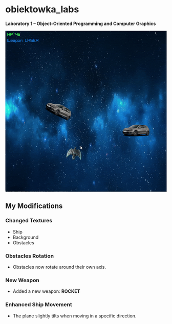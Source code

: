 # obiektowka_labs
**Laboratory 1 – Object-Oriented Programming and Computer Graphics**


![Demo gry](ELO-ezgif.com-optimize.gif)

## My Modifications

### Changed Textures
- Ship
- Background
- Obstacles

### Obstacles Rotation
- Obstacles now rotate around their own axis.

### New Weapon
- Added a new weapon: **ROCKET**

### Enhanced Ship Movement
- The plane slightly tilts when moving in a specific direction.


